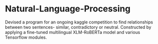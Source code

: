 # Natural-Language-Processing
Devised a program for an ongoing kaggle competition to find relationships between two sentences- similar, contradictory or neutral. Constructed by applying a fine-tuned multilingual XLM-RoBERTa model and various Tensorflow modules.
